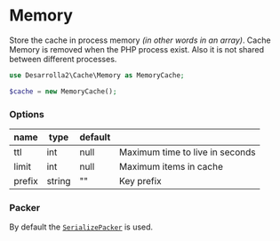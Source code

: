 # Memory

Store the cache in process memory _(in other words in an array)_. Cache Memory
is removed when the PHP process exist. Also it is not shared between different
processes.

``` php
use Desarrolla2\Cache\Memory as MemoryCache;

$cache = new MemoryCache();
```

### Options

| name      | type      | default |                                       |
| --------- | ----      | ------- | ------------------------------------- |
| ttl       | int       | null    | Maximum time to live in seconds       |
| limit     | int       | null    | Maximum items in cache                |
| prefix    | string    | ""      | Key prefix                            |

### Packer

By default the [`SerializePacker`](../packers/serialize.md) is used.
